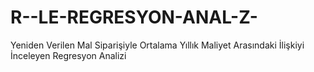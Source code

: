 # R--LE-REGRESYON-ANAL-Z-
Yeniden Verilen Mal Siparişiyle Ortalama Yıllık Maliyet Arasındaki İlişkiyi İnceleyen Regresyon Analizi
